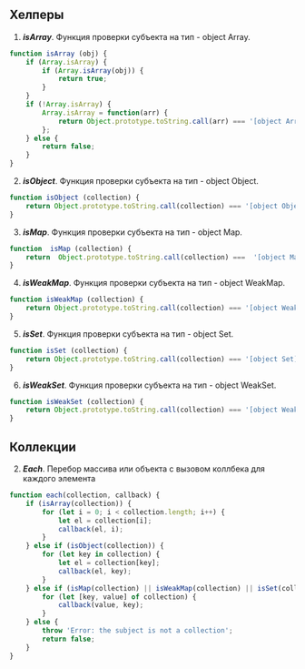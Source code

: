 ## Хелперы

 1. ***isArray***. Функция проверки субъекта на тип - object Array.
```javascript
function isArray (obj) {
    if (Array.isArray) {
        if (Array.isArray(obj)) {
            return true;
        }
    }
    if (!Array.isArray) {
        Array.isArray = function(arr) {
            return Object.prototype.toString.call(arr) === '[object Array]';
        };
    } else {
        return false;
    }
}
```
2. ***isObject***. Функция проверки субъекта на тип - object Object.
> 
```javascript
function isObject (collection) {
	return Object.prototype.toString.call(collection) === '[object Object]';
}
```

3. ***isMap***. Функция проверки субъекта на тип - object Map.
```javascript
function  isMap (collection) {  
	return  Object.prototype.toString.call(collection) ===  '[object Map]';  
}
```
4. ***isWeakMap***. Функция проверки субъекта на тип - object WeakMap.
```javascript
function isWeakMap (collection) {
	return Object.prototype.toString.call(collection) === '[object WeakMap]';
}
```
5. ***isSet***. Функция проверки субъекта на тип - object Set.
```javascript
function isSet (collection) {
	return Object.prototype.toString.call(collection) === '[object Set]';
}
```
6. ***isWeakSet***. Функция проверки субъекта на тип - object WeakSet.
```javascript
function isWeakSet (collection) {
	return Object.prototype.toString.call(collection) === '[object WeakSet]';
}
```

## Коллекции

2. ***Each***. Перебор массива или объекта с вызовом коллбека для каждого элемента
```javascript
function each(collection, callback) {
    if (isArray(collection)) {
        for (let i = 0; i < collection.length; i++) {
            let el = collection[i];
            callback(el, i);
        }
    } else if (isObject(collection)) {
        for (let key in collection) {
            let el = collection[key];
            callback(el, key);
        }
    } else if (isMap(collection) || isWeakMap(collection) || isSet(collection) || isWeakSet(collection)) {
        for (let [key, value] of collection) {
            callback(value, key);
        }
    } else {
        throw 'Error: the subject is not a collection';
        return false;
    }
}
```
